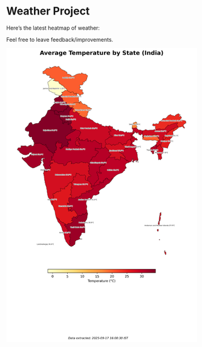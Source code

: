 # Weather Project

Here’s the latest heatmap of weather:

Feel free to leave feedback/improvements.

![India Heatmap](docs/assets/india_heatmap.png?v=CA8DC8)

